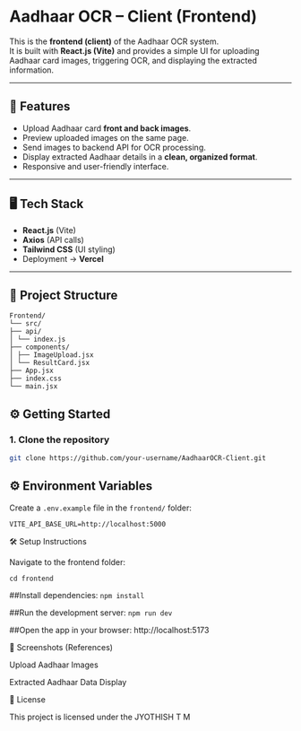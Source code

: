 # Aadhaar OCR – Client (Frontend)

This is the **frontend (client)** of the Aadhaar OCR system.  
It is built with **React.js (Vite)** and provides a simple UI for uploading Aadhaar card images, triggering OCR, and displaying the extracted information.  

---

## 🚀 Features

- Upload Aadhaar card **front and back images**.  
- Preview uploaded images on the same page.  
- Send images to backend API for OCR processing.  
- Display extracted Aadhaar details in a **clean, organized format**.  
- Responsive and user-friendly interface.  

---

## 🖥️ Tech Stack

- **React.js** (Vite)  
- **Axios** (API calls)  
- **Tailwind CSS** (UI styling)  
- Deployment → **Vercel**  

---

## 📂 Project Structure
```
Frontend/
└── src/
├── api/
│ └── index.js
├── components/
│ ├── ImageUpload.jsx
│ └── ResultCard.jsx
├── App.jsx
├── index.css
└── main.jsx
```

## ⚙️ Getting Started

### 1. Clone the repository

```bash
git clone https://github.com/your-username/AadhaarOCR-Client.git

```

## ⚙️ Environment Variables

Create a `.env.example` file in the `frontend/` folder:

```env
VITE_API_BASE_URL=http://localhost:5000
```


🛠️ Setup Instructions

Navigate to the frontend folder:
```
cd frontend
```

##Install dependencies:
``
npm install
``

##Run the development server:
``
npm run dev
``

##Open the app in your browser:
http://localhost:5173

📸 Screenshots (References)

Upload Aadhaar Images

Extracted Aadhaar Data Display

📄 License

This project is licensed under the JYOTHISH T M
